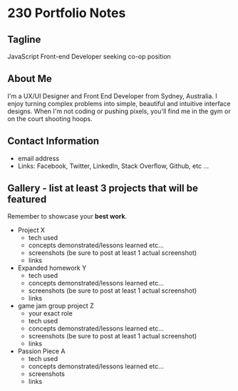 
# 230 Portfolio Notes

## Tagline
JavaScript Front-end Developer seeking co-op position

## About Me
 I'm a UX/UI Designer and Front End Developer from Sydney, Australia. I enjoy turning complex problems into simple, beautiful and intuitive interface designs. When I'm not coding or pushing pixels, you'll find me in the gym or on the court shooting hoops.
 
## Contact Information
- email address
- Links: Facebook, Twitter, LinkedIn, Stack Overflow, Github, etc ...

## Gallery - list at least 3 projects that will be featured
Remember to showcase your **best work**.

* Project X
  * tech used
  * concepts demonstrated/lessons learned etc...
  * screenshots (be sure to post at least 1 actual screenshot)
  * links
* Expanded homework Y
  * tech used
  * concepts demonstrated/lessons learned etc...
  * screenshots (be sure to post at least 1 actual screenshot)
  * links
* game jam group project Z
  * your exact role
  * tech used
  * concepts demonstrated/lessons learned etc...
  * screenshots (be sure to post at least 1 actual screenshot)
  * links
* Passion Piece A
  * tech used
  * concepts demonstrated/lessons learned etc...
  * screenshots
  * links
